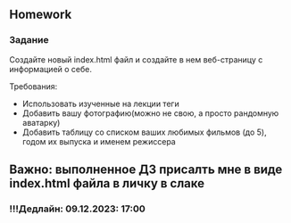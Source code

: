 ##  Homework

### Задание

Создайте новый index.html файл и создайте в нем веб-страницу с информацией о себе. 

Требования:
- Использовать изученные на лекции теги
- Добавить вашу фотографию(можно не свою, а просто рандомную аватарку)
- Добавить таблицу со списком ваших любимых фильмов (до 5), годом их выпуска и именем режиссера

## Важно: выполненное ДЗ присалть мне в виде index.html файла в личку в слаке

### !!!Дедлайн: 09.12.2023: 17:00


